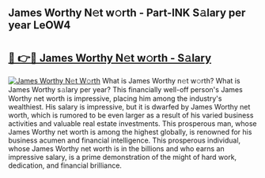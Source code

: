 ## James Worthy N𝚎t w𝚘rth - Part-lNK S𝚊lary per year LeOW4

# <h2><a href="http://gc4mpyg.nevu.top/?p=James+Worthy">🔗 👉🔴 James Worthy N𝚎t w𝚘rth - S𝚊lary</a></h2>

[![James Worthy N𝚎t W𝚘rth](https://i.imgur.com/Oavwk0R.jpeg)](http://gc4mpyg.nevu.top/?p=James+Worthy)
What is James Worthy n𝚎t w𝚘rth? What is James Worthy s𝚊lary per year?
This financially well-off person's James Worthy net worth is impressive, placing him among the industry's wealthiest. His salary is impressive, but it is dwarfed by James Worthy net worth, which is rumored to be even larger as a result of his varied business activities and valuable real estate investments. This prosperous man, whose James Worthy net worth is among the highest globally, is renowned for his business acumen and financial intelligence. This prosperous individual, whose James Worthy net worth is in the billions and who earns an impressive salary, is a prime demonstration of the might of hard work, dedication, and financial brilliance.
